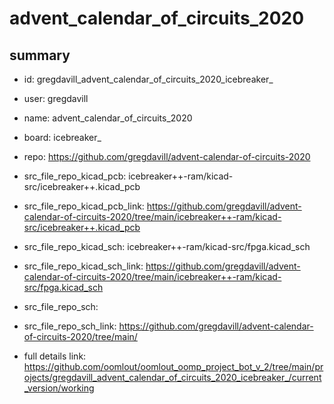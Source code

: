 # advent_calendar_of_circuits_2020
 
## summary 
* id: gregdavill_advent_calendar_of_circuits_2020_icebreaker_
* user: gregdavill
* name: advent_calendar_of_circuits_2020
* board: icebreaker_
* repo: https://github.com/gregdavill/advent-calendar-of-circuits-2020
* src_file_repo_kicad_pcb: icebreaker++-ram/kicad-src/icebreaker++.kicad_pcb
* src_file_repo_kicad_pcb_link: https://github.com/gregdavill/advent-calendar-of-circuits-2020/tree/main/icebreaker++-ram/kicad-src/icebreaker++.kicad_pcb
* src_file_repo_kicad_sch: icebreaker++-ram/kicad-src/fpga.kicad_sch
* src_file_repo_kicad_sch_link: https://github.com/gregdavill/advent-calendar-of-circuits-2020/tree/main/icebreaker++-ram/kicad-src/fpga.kicad_sch

* src_file_repo_sch: 
* src_file_repo_sch_link: https://github.com/gregdavill/advent-calendar-of-circuits-2020/tree/main/
* full details link: https://github.com/oomlout/oomlout_oomp_project_bot_v_2/tree/main/projects/gregdavill_advent_calendar_of_circuits_2020_icebreaker_/current_version/working  






